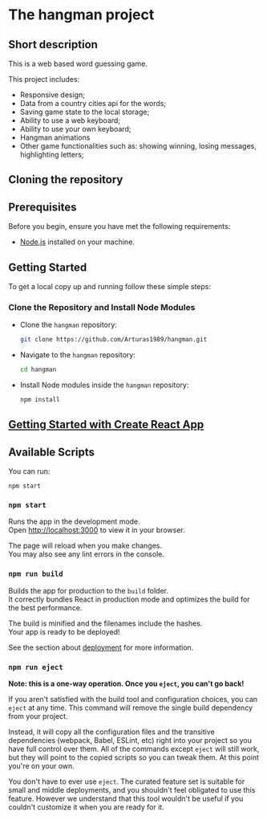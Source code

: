 # The hangman project

## Short description

This is a web based word guessing game.

This project includes:

- Responsive design;
- Data from a country cities api for the words;
- Saving game state to the local storage;
- Ability to use a web keyboard;
- Ability to use your own keyboard;
- Hangman animations
- Other game functionalities such as: showing winning, losing messages, highlighting letters;

## Cloning the repository

## Prerequisites

Before you begin, ensure you have met the following requirements:

- [Node.js](https://nodejs.org/) installed on your machine.

## Getting Started

To get a local copy up and running follow these simple steps:

### Clone the Repository and Install Node Modules

- Clone the `hangman` repository:
    ```bash
    git clone https://github.com/Arturas1989/hangman.git
    ```

- Navigate to the `hangman` repository:
    ```bash
    cd hangman
    ```

- Install Node modules inside the `hangman` repository:
    ```bash
    npm install
    ```

## [Getting Started with Create React App](https://github.com/facebook/create-react-app)

## Available Scripts
You can run:

```
npm start
```
### `npm start`

Runs the app in the development mode.\
Open [http://localhost:3000](http://localhost:3000) to view it in your browser.

The page will reload when you make changes.\
You may also see any lint errors in the console.

### `npm run build`

Builds the app for production to the `build` folder.\
It correctly bundles React in production mode and optimizes the build for the best performance.

The build is minified and the filenames include the hashes.\
Your app is ready to be deployed!

See the section about [deployment](https://facebook.github.io/create-react-app/docs/deployment) for more information.

### `npm run eject`

**Note: this is a one-way operation. Once you `eject`, you can't go back!**

If you aren't satisfied with the build tool and configuration choices, you can `eject` at any time. This command will remove the single build dependency from your project.

Instead, it will copy all the configuration files and the transitive dependencies (webpack, Babel, ESLint, etc) right into your project so you have full control over them. All of the commands except `eject` will still work, but they will point to the copied scripts so you can tweak them. At this point you're on your own.

You don't have to ever use `eject`. The curated feature set is suitable for small and middle deployments, and you shouldn't feel obligated to use this feature. However we understand that this tool wouldn't be useful if you couldn't customize it when you are ready for it.